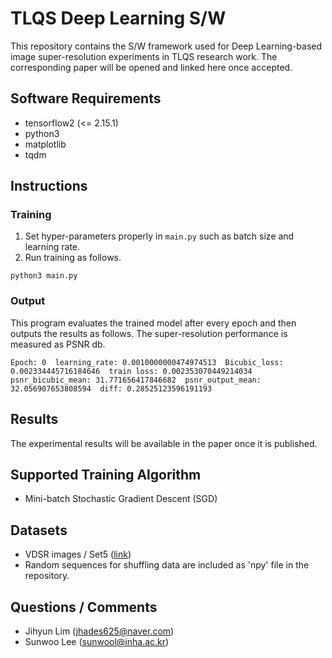 
# TLQS Deep Learning S/W
This repository contains the S/W framework used for Deep Learning-based image super-resolution experiments in TLQS research work.
The corresponding paper will be opened and linked here once accepted.

## Software Requirements
 * tensorflow2 (<= 2.15.1)
 * python3
 * matplotlib
 * tqdm

## Instructions
### Training
 1. Set hyper-parameters properly in `main.py` such as batch size and learning rate.
 2. Run training as follows.
```
python3 main.py
```
### Output
This program evaluates the trained model after every epoch and then outputs the results as follows.
The super-resolution performance is measured as PSNR db.
```
Epoch: 0  learning_rate: 0.0010000000474974513  Bicubic_loss: 0.002334445716184646  train loss: 0.002353070449214034
psnr_bicubic_mean: 31.771656417846682  psnr_output_mean: 32.056907653808594  diff: 0.28525123596191193
```

## Results
The experimental results will be available in the paper once it is published.

## Supported Training Algorithm
 * Mini-batch Stochastic Gradient Descent (SGD)

## Datasets
 * VDSR images / Set5 ([link](https://cv.snu.ac.kr/research/VDSR/))
 * Random sequences for shuffling data are included as 'npy' file in the repository.
 
## Questions / Comments
 * Jihyun Lim (jhades625@naver.com)
 * Sunwoo Lee (sunwool@inha.ac.kr)
